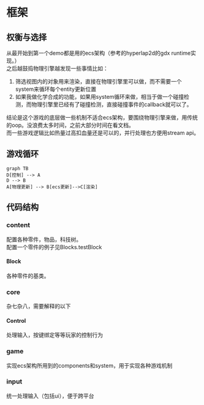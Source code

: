 # 框架
## 权衡与选择
从最开始到第一个demo都是用的ecs架构（参考的hyperlap2d的gdx runtime实现。）  
之后越鼓捣物理引擎越发现一些事情比如：  
1. 筛选视图内的对象用来渲染，直接在物理引擎里可以做，而不需要一个system来循环每个entity更新位置
2. 如果我做化学合成的功能，如果用system循环来做，相当于做一个碰撞检测，而物理引擎里已经有了碰撞检测，直接碰撞事件的callback就可以了。   

结论是这个游戏的底层做一些机制不适合ecs架构，要围绕物理引擎来做，用传统的oop。没浪费太多时间，之前大部分时间在看文档。  
而一些游戏逻辑比如热量过高扣血量还是可以的，并行处理也方便用stream api。 
## 游戏循环
```mermaid
graph TB
D[控制] --> A
D --> B
A[物理更新] --> B[ecs更新]-->C[渲染]
```
## 代码结构
### content
配置各种零件，物品，科技树。  
配置一个零件的例子见Blocks.testBlock
#### Block
各种零件的基类。
### core
杂七杂八，需要解释的以下
#### Control
处理输入，按键绑定等等玩家的控制行为
### game
实现ecs架构所用到的components和system，用于实现各种游戏机制
### input
统一处理输入（包括ui），便于跨平台
